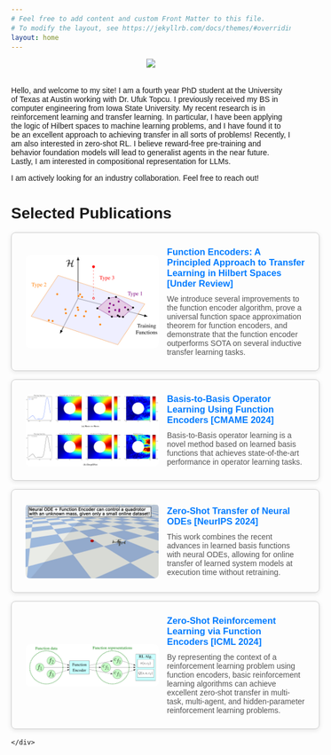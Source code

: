 ```yaml
---
# Feel free to add content and custom Front Matter to this file.
# To modify the layout, see https://jekyllrb.com/docs/themes/#overriding-theme-defaults
layout: home
---
```


<div class="image" style="text-align:center">
        <img src="{{ site.baseurl }}/data/headshot.jpg" width="50%" style="max-width: 50%;">
</div> 
<br />

Hello, and welcome to my site! I am a fourth year PhD student at the University of Texas at Austin working with Dr. Ufuk Topcu. I previously received my BS in computer engineering from Iowa State University. My recent research is in reinforcement learning and transfer learning. In particular, I have been applying the logic of Hilbert spaces to machine learning problems, and I have found it to be an excellent approach to achieving transfer in all sorts of problems!
Recently, I am also interested in zero-shot RL. I believe reward-free pre-training and behavior foundation models will lead to generalist agents in the near future. Lastly, I am interested in compositional representation for LLMs.

I am actively looking for an industry collaboration. Feel free to reach out!



<html lang="en">
<head>
    <meta charset="UTF-8">
    <meta name="viewport" content="width=device-width, initial-scale=1.0">
    <title>My Projects</title>
    <style>
        body {
            font-family: Arial, sans-serif;
        }
        .project-list {
            display: block;
        }
        .project-item {
            display: flex; /* Enables horizontal layout */
            align-items: center; /* Aligns items vertically */
            width: 100%; /* Ensures items take full width */
            border: 1px solid #ccc;
            padding: 25px;
            border-radius: 8px;
            box-shadow: 0 2px 8px rgba(0, 0, 0, 0.1);
            margin-bottom:15px;
        }
        .project-item img {
            width: 240px; /* Adjust size as needed */
            object-fit: cover; /* Ensures image scales properly */
            border-radius: 8px;
            margin-right: 15px; /* Creates space between image and text */
        }
        .project-content {
            flex: 1; /* Allows text to take remaining space */
        }
        .project-item h3 {
            margin: 0 0 10px;
        }
        .project-item p {
            color: #555;
            margin: 0;
        }
        .project-item a {
            text-decoration: none;
            color: #007BFF;
            font-weight: bold;
        }
        .project-item a:hover {
            text-decoration: underline;
        }
        /* Media query for screens smaller than 768px (phones) */
        @media (max-width: 768px) {
        .project-item {
            flex-direction: column; /* Stack the text below the image on phones */
            align-items: flex-start; /* Align text to the left */
            width: 80%;
            margin: 0 auto;
            margin-bottom:15px;
        }
        .project-item img {
            width: 80%; /* Adjust size as needed */
            object-fit: contain;
            margin-bottom: 15px; /* Add space between the image and the text */
            margin-left: auto;
            margin-right: auto;
        }
        }
    </style>
</head>
<body>
    <h1>Selected Publications</h1>
    <div class="project-list">
        <div class="project-item">
            <img src="data/headers/ICML2025_cover_no_background.png" alt="A geometric characterization of transfer">
            <div class="project-content">
                <h3><a href="https://tyler-ingebrand.github.io/FEtransfer/">Function Encoders: A Principled Approach to Transfer Learning in Hilbert Spaces [Under Review]</a></h3>
                <p> We introduce several improvements to the function encoder algorithm, prove a universal function space approximation theorem for function encoders, and demonstrate that the function encoder outperforms SOTA on several inductive transfer learning tasks.</p>
            </div>
        </div>
        <div class="project-item">
            <img src="data/headers/B2B.png" alt="A learned operator for an elastic plate under stress.">
            <div class="project-content">
                <h3><a href="https://tyler-ingebrand.github.io/OperatorFunctionEncoder/">Basis-to-Basis Operator Learning Using Function Encoders [CMAME 2024]</a></h3>
                <p>Basis-to-Basis operator learning is a novel method based on learned basis functions that achieves state-of-the-art performance in operator learning tasks.</p>
            </div>
        </div>
        <div class="project-item">
            <img src="data/headers/ZeroShotneuralODE.png" alt="A quadrotor flying to a target waypoint.">
            <div class="project-content">
                <h3><a href="https://tyler-ingebrand.github.io/NeuralODEFunctionEncoder/">Zero-Shot Transfer of Neural ODEs [NeurIPS 2024]</a></h3>
                <p>This work combines the recent advances in learned basis functions with neural ODEs,
                allowing for online transfer of learned system models at execution time without retraining.</p>
            </div>
        </div>
        <div class="project-item">
            <img src="data/headers/ZeroShotRL.png" alt="The procedure for zero-shot RL using function encoders.">
            <div class="project-content">
                <h3><a href="https://tyler-ingebrand.github.io/FunctionEncoderRL/">Zero-Shot Reinforcement Learning via Function Encoders [ICML 2024]</a></h3>
                <p>By representing the context of a reinforcement learning problem using function encoders, basic reinforcement learning algorithms can achieve excellent zero-shot transfer in multi-task, multi-agent, and hidden-parameter reinforcement learning problems.</p>
            </div>
        </div>

        
    </div>
</body>
</html>
